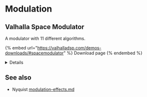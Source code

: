 # Modulation

## Valhalla Space Modulator

A modulator with 11 different algorithms.

{% embed url="https://valhalladsp.com/demos-downloads/#spacemodulator" %}
Download page
{% endembed %}

<details>

<summary>Details</summary>

© 2022 VALHALLA DSP, LLC.

COMPATIBILITY:

* WINDOWS: WINDOWS 7/8/10
* PLUGIN FORMATS: 64-BIT VST2.4/VST3/AAX

&#x20;

* MAC: OSX 10.8/10.9/10.10/10.11, MACOS 10.12/10.13/10.14/10.15, MACOS 11 BIG SUR
* PLUGIN FORMATS: 64-BIT VST2.4/VST3/AAX/AU

\


Information from the vendor: [https://valhalladsp.com/shop/modulation/valhalla-space-modulator/](https://valhalladsp.com/shop/modulation/valhalla-space-modulator/)

**Earth Shattering Kaboom.**

ValhallaSpaceModulator is our take on flanging.

Eleven algorithms allow you to get through-zero flanging, barberpole flanging, detuning, doubling, strange echoes, reverbs, and all sorts of effects that defy description.



![](<../.gitbook/assets/Valhalla example.png>)

</details>

## See also

* Nyquist [modulation-effects.md](../nyquist-plugins/effect-plugins/modulation-effects.md "mention")
